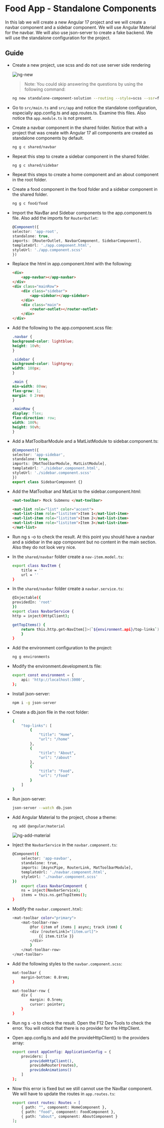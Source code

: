 # Food App - Standalone Components

In this lab we will create a new Angular 17 project and we will create a navbar component and a sidebar component. We will use Angular Material for the navbar. We will also use json-server to create a fake backend. We will use the standalone configuration for the project.

## Guide

- Create a new project, use scss and do not use server side rendering

    ![ng-new](_images/ng-new.png)

    >Note: You could skip answering the questions by using the following command:

    ```bash
    ng new standalone-component-solution --routing --style=scss --ssr=false
    ```
- Go to `src/main.ts` and `src/app` and notice the standalone configuration, especially app.config.ts and app.routes.ts. Examine this files. Also notice tha `app.module.ts` is not present. 

- Create a navbar component in the shared folder. Notice that with a project that was create with Angular 17 all components are created as standalone components by default.

    ```bash
    ng g c shared/navbar
    ```
- Repeat this step to create a sidebar component in the shared folder.

    ```bash
    ng g c shared/sidebar
    ```

- Repeat this steps to create a home component and an about component in the root folder.

- Create a food component in the food folder and a sidebar component in the shared folder.

    ```bash
    ng g c food/food
    ```

- Import the NavBar and Sidebar components to the app.component.ts file. Also add the imports for `RouterOutlet`:

    ```typescript
    @Component({
    selector: 'app-root',
    standalone: true,
    imports: [RouterOutlet, NavbarComponent, SidebarComponent],
    templateUrl: './app.component.html',
    styleUrl: './app.component.scss'
    })
    ```
    
- Replace the html in app.component.html with the following:

    ```html
    <div>
        <app-navbar></app-navbar>
    </div>
    <div class="mainRow">
        <div class="sidebar">
            <app-sidebar></app-sidebar>
        </div>
        <div class="main">
            <router-outlet></router-outlet>
        </div>
    </div>
    ```

- Add the following to the app.component.scss file:

    ```scss
    .navbar {
    background-color: lightblue;
    height: 10vh;
    }

    .sidebar {
    background-color: lightgrey;
    width: 180px;
    }

    .main {
    min-width: 80vw;
    flex-grow: 1;
    margin: 0 2rem;
    }

    .mainRow {
    display: flex;
    flex-direction: row;
    width: 100%;
    height: 90vh;
    }
    ```

- Add a MatToolbarModule and a MatListModule to sidebar.component.ts:

    ```typescript
    @Component({
    selector: 'app-sidebar',
    standalone: true,
    imports: [MatToolbarModule, MatListModule],
    templateUrl: './sidebar.component.html',
    styleUrl: './sidebar.component.scss'
    })
    export class SidebarComponent {}
    ```

- Add the MatToolbar and MatList to the sidebar.component.html:

    ```html
    <mat-toolbar> Mock Submenu </mat-toolbar>

    <mat-list role="list" color="accent">
    <mat-list-item role="listitem">Item 1</mat-list-item>
    <mat-list-item role="listitem">Item 2</mat-list-item>
    <mat-list-item role="listitem">Item 3</mat-list-item>
    </mat-list>
    ```

- Run ng s -o to check the result. At this point you should have a navbar and a sidebar in the app component but no content in the main section. Also they do not look very nice.

- In the `shared/navbar` folder create a `nav-item.model.ts`:

    ```bash
    export class NavItem {
        title = ''
        url = ''
    }
    ```

- In the `shared/navbar` folder create a `navbar.service.ts`:

    ```bash
    @Injectable({
    providedIn: 'root'
    })
    export class NavbarService {
    http = inject(HttpClient);

    getTopItems() {
        return this.http.get<NavItem[]>(`${environment.api}/top-links`);
        }
    }
    ```

- Add the environment configuration to the project:

    ```bash
    ng g environments
    ```    

- Modify the environment.development.ts file:

    ```bash
    export const environment = {
        api: 'http://localhost:3000',
    };
    ```

- Install json-server:

    ```bash
    npm i -g json-server
    ```

- Create a db.json file in the root folder:

    ```bash
    {
        "top-links": [
            {
                "title": "Home",
                "url": "/home"
            },
            {
                "title": "About",
                "url": "/about"
            },
            {
                "title": "Food",
                "url": "/food"
            }
        ]
    }
    ```

- Run json-server:     

    ```bash
    json-server --watch db.json
    ```        

- Add Angular Material to the project, chose a theme:

    ```bash
    ng add @angular/material
    ```

    ![ng-add-material](_images/ng-add-material.png)

- Inject the `NavbarService` in the `navbar.component.ts`:

    ```bash
    @Component({
        selector: 'app-navbar',
        standalone: true,
        imports: [AsyncPipe, RouterLink, MatToolbarModule],
        templateUrl: './navbar.component.html',
        styleUrl: './navbar.component.scss'
    })
        export class NavbarComponent {
        ns = inject(NavbarService);
        items = this.ns.getTopItems();
    }
    ```

- Modify the `navbar.component.html`:

    ```bash    
    <mat-toolbar color="primary">
        <mat-toolbar-row>
            @for (item of items | async; track item) {
            <div [routerLink]="[item.url]">
                {{ item.title }}
            </div>
            }
        </mat-toolbar-row>
    </mat-toolbar>
    ```

- Add the following styles to the `navbar.component.scss`:

    ```bash
    mat-toolbar {
        margin-bottom: 0.8rem;
    }

    mat-toolbar-row {
        div {
            margin: 0.5rem;
            cursor: pointer;
        }
    }
    ```

- Run ng s -o to check the result. Open the F12 Dev Tools to check the error. You will notice that there is no provider for the HttpClient. 

- Open app.config.ts and add the provideHttpClient() to the providers array:
   
    ```bash
    export const appConfig: ApplicationConfig = {
        providers: [
            provideHttpClient(),
            provideRouter(routes),
            provideAnimations()
        ]
    };
    ```

- Now this error is fixed but we still cannot use the NavBar component. We will have to update the routes in `app.routes.ts`:

    ```bash
    export const routes: Routes = [
        { path: "", component: HomeComponent },
        { path: "food", component: FoodComponent },
        { path: "about", component: AboutComponent }
    ];
    ```